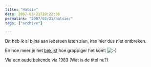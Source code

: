 ```yaml
---
title: "Hatsie"
date: 2007-03-21T20:22:36
permalink: "2007/03/21/hatsie/"
tags: ["archive"]

---
```

Dit heb ik al bijna aan iedereen laten zien, kan hier dus niet ontbreken.

En hoe meer je het [bekijkt](http://www.youtube.com/watch?v=OaJXE4wojTk "http://www.youtube.com/watch?v=OaJXE4wojTk") hoe grappiger het komt ![:-)](http://www.donebysimon.be/blog/wp-includes/images/smilies/icon_smile.gif)

Via [een oude bekende](http://www.herfstmensje.be/2007/03/15/ "http://www.herfstmensje.be/2007/03/15/") via [1983](http://www.1983.be/ "http://www.1983.be") (Wat is de titel nu?)
